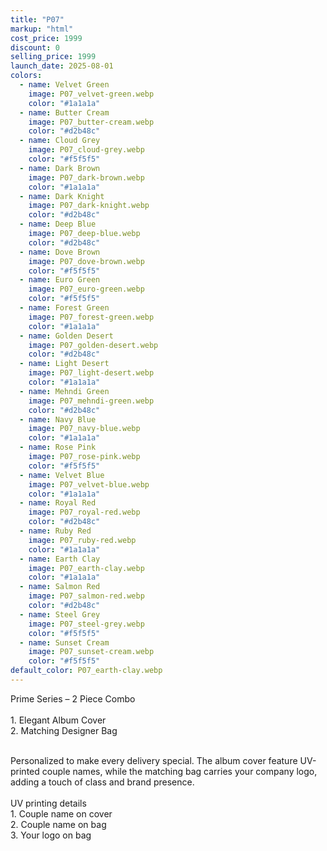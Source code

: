 ```yaml
---
title: "P07"
markup: "html"
cost_price: 1999
discount: 0
selling_price: 1999
launch_date: 2025-08-01
colors:
  - name: Velvet Green
    image: P07_velvet-green.webp
    color: "#1a1a1a"
  - name: Butter Cream
    image: P07_butter-cream.webp
    color: "#d2b48c"
  - name: Cloud Grey
    image: P07_cloud-grey.webp
    color: "#f5f5f5"
  - name: Dark Brown
    image: P07_dark-brown.webp
    color: "#1a1a1a"
  - name: Dark Knight
    image: P07_dark-knight.webp
    color: "#d2b48c"
  - name: Deep Blue
    image: P07_deep-blue.webp
    color: "#d2b48c"
  - name: Dove Brown
    image: P07_dove-brown.webp
    color: "#f5f5f5"
  - name: Euro Green
    image: P07_euro-green.webp
    color: "#f5f5f5"
  - name: Forest Green
    image: P07_forest-green.webp
    color: "#1a1a1a"
  - name: Golden Desert
    image: P07_golden-desert.webp
    color: "#d2b48c"
  - name: Light Desert
    image: P07_light-desert.webp
    color: "#1a1a1a"
  - name: Mehndi Green
    image: P07_mehndi-green.webp
    color: "#d2b48c"
  - name: Navy Blue
    image: P07_navy-blue.webp
    color: "#1a1a1a"
  - name: Rose Pink
    image: P07_rose-pink.webp
    color: "#f5f5f5"
  - name: Velvet Blue
    image: P07_velvet-blue.webp
    color: "#1a1a1a"
  - name: Royal Red
    image: P07_royal-red.webp
    color: "#d2b48c"
  - name: Ruby Red
    image: P07_ruby-red.webp
    color: "#1a1a1a"
  - name: Earth Clay
    image: P07_earth-clay.webp
    color: "#1a1a1a"
  - name: Salmon Red
    image: P07_salmon-red.webp
    color: "#d2b48c"
  - name: Steel Grey
    image: P07_steel-grey.webp
    color: "#f5f5f5"
  - name: Sunset Cream
    image: P07_sunset-cream.webp
    color: "#f5f5f5"
default_color: P07_earth-clay.webp
---
```


Prime Series – 2 Piece Combo<br><br> <span class='text-b font-medium text-lime-300 mb-1'> 1. Elegant Album Cover<br> 2. Matching Designer Bag<br><br> </span> <div class='max-w-xl mx-auto'> Personalized to make every delivery special. The album cover feature UV-printed couple names, while the matching bag carries your company logo, adding a touch of class and brand presence. </div> <div class='max-w-xl mx-auto text-b font-medium text-lime-300 mb-1'> <br>UV printing details<br> </div> <span class='text-r mb-1'> 1. Couple name on cover<br> 2. Couple name on bag<br> 3. Your logo on bag<br> </span>
